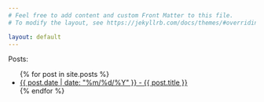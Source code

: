 ```yaml
---
# Feel free to add content and custom Front Matter to this file.
# To modify the layout, see https://jekyllrb.com/docs/themes/#overriding-theme-defaults

layout: default
---
```


Posts:
<ul>
  {% for post in site.posts %}
    <li>
      <a href="{{ post.url }}">{{ post.date | date: "%m/%d/%Y" }} - {{ post.title }}</a>
    </li>
  {% endfor %}
</ul>
